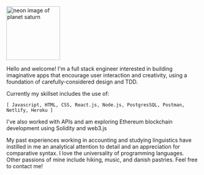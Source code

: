 <img src="https://images-assets.nasa.gov/image/PIA09212/PIA09212~thumb.jpg" alt="neon image of planet saturn" height="140"/>  

Hello and welcome! I'm a full stack engineer interested in building imaginative apps that encourage user interaction and creativity, using a foundation of carefully-considered design and TDD.  

Currently my skillset includes the use of:  

```[ Javascript, HTML, CSS, React.js, Node.js, PostgresSQL, Postman, Netlify, Heroku ]```  

I've also worked with APIs and am exploring Ethereum blockchain development using Solidity and web3.js  

My past experiences working in accounting and studying linguistics have instilled in me an analytical attention to detail and an appreciation for comparative syntax. I love the universality of programming languages. Other passions of mine include hiking, music, and danish pastries. Feel free to contact me!  
